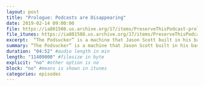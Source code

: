 ```yaml
---
layout: post
title: "Prologue: Podcasts are Disappearing"
date: 2019-02-14 09:00:00
file: https://ia801508.us.archive.org/17/items/PreserveThisPodcast-prologue-podcasts-are-disappearing/PTP_Prologue_MIX_-16LUFS_190206.mp3
file_itunes: https://ia801508.us.archive.org/17/items/PreserveThisPodcast-prologue-podcasts-are-disappearing/PTP_Prologue_MIX_-16LUFS_190206.mp3
excerpt:  “The Podsucker” is a machine that Jason Scott built in his basement 15 years ago. Jason was trying to capture all the podcasts -- before they disappear. Preserve This Podcast is a series about how podcasts are disappearing. And what podcasters can do to save them. Follow along with our podcast preservation exercises by downloading the zine at preservethispodcast.org.
summary: “The Podsucker” is a machine that Jason Scott built in his basement 15 years ago. Jason was trying to capture all the podcasts -- before they disappear. Preserve This Podcast is a series about how podcasts are disappearing. And what podcasters can do to save them. Follow along with our podcast preservation exercises by downloading the zine at preservethispodcast.org. 
duration: "04:52" #audio length in min
length: "11409000" #filesize in byte
explicit: "no" #other option is no
block: "no" #means is shown in itunes
categories: episodes
---
```


